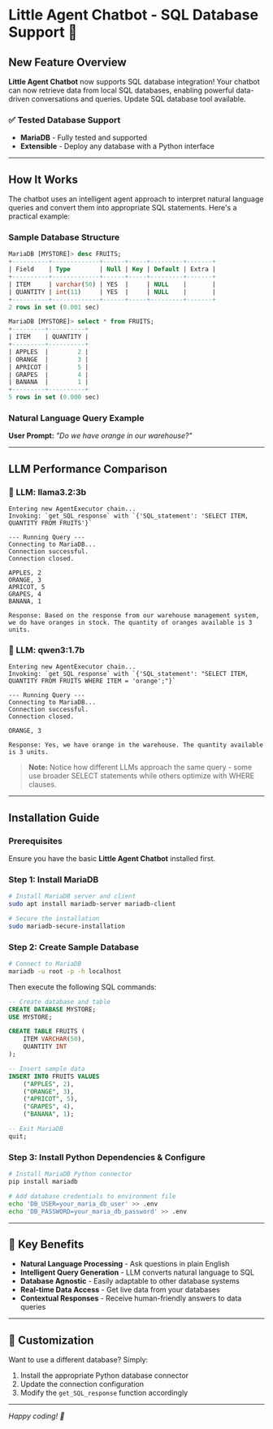 # Little Agent Chatbot - SQL Database Support 🚀

## New Feature Overview

**Little Agent Chatbot** now supports SQL database integration! Your chatbot can now retrieve data from local SQL databases, enabling powerful data-driven conversations and queries. Update SQL database tool available.

### ✅ Tested Database Support
- **MariaDB** - Fully tested and supported
- **Extensible** - Deploy any database with a Python interface

---

## How It Works

The chatbot uses an intelligent agent approach to interpret natural language queries and convert them into appropriate SQL statements. Here's a practical example:

### Sample Database Structure

```sql
MariaDB [MYSTORE]> desc FRUITS;
+----------+-------------+------+-----+---------+-------+
| Field    | Type        | Null | Key | Default | Extra |
+----------+-------------+------+-----+---------+-------+
| ITEM     | varchar(50) | YES  |     | NULL    |       |
| QUANTITY | int(11)     | YES  |     | NULL    |       |
+----------+-------------+------+-----+---------+-------+
2 rows in set (0.001 sec)

MariaDB [MYSTORE]> select * from FRUITS;
+---------+----------+
| ITEM    | QUANTITY |
+---------+----------+
| APPLES  |        2 |
| ORANGE  |        3 |
| APRICOT |        5 |
| GRAPES  |        4 |
| BANANA  |        1 |
+---------+----------+
5 rows in set (0.000 sec)
```

### Natural Language Query Example

**User Prompt:** *"Do we have orange in our warehouse?"*

---

## LLM Performance Comparison

### 🦙 LLM: llama3.2:3b

```
Entering new AgentExecutor chain...
Invoking: `get_SQL_response` with `{'SQL_statement': 'SELECT ITEM, QUANTITY FROM FRUITS'}`

--- Running Query ---
Connecting to MariaDB...
Connection successful.
Connection closed.

APPLES, 2
ORANGE, 3
APRICOT, 5
GRAPES, 4
BANANA, 1

Response: Based on the response from our warehouse management system, we do have oranges in stock. The quantity of oranges available is 3 units.
```

### 🤖 LLM: qwen3:1.7b

```
Entering new AgentExecutor chain...
Invoking: `get_SQL_response` with `{'SQL_statement': "SELECT ITEM, QUANTITY FROM FRUITS WHERE ITEM = 'orange';"}`

--- Running Query ---
Connecting to MariaDB...
Connection successful.
Connection closed.

ORANGE, 3

Response: Yes, we have orange in the warehouse. The quantity available is 3 units.
```

> **Note:** Notice how different LLMs approach the same query - some use broader SELECT statements while others optimize with WHERE clauses.

---

## Installation Guide

### Prerequisites
Ensure you have the basic **Little Agent Chatbot** installed first.

### Step 1: Install MariaDB

```bash
# Install MariaDB server and client
sudo apt install mariadb-server mariadb-client

# Secure the installation
sudo mariadb-secure-installation
```

### Step 2: Create Sample Database

```bash
# Connect to MariaDB
mariadb -u root -p -h localhost
```

Then execute the following SQL commands:

```sql
-- Create database and table
CREATE DATABASE MYSTORE;
USE MYSTORE;

CREATE TABLE FRUITS (
    ITEM VARCHAR(50),
    QUANTITY INT
);

-- Insert sample data
INSERT INTO FRUITS VALUES 
    ("APPLES", 2),
    ("ORANGE", 3),
    ("APRICOT", 5),
    ("GRAPES", 4),
    ("BANANA", 1);

-- Exit MariaDB
quit;
```

### Step 3: Install Python Dependencies & Configure

```bash
# Install MariaDB Python connector
pip install mariadb

# Add database credentials to environment file
echo 'DB_USER=your_maria_db_user' >> .env
echo 'DB_PASSWORD=your_maria_db_password' >> .env
```

---

## 🎯 Key Benefits

- **Natural Language Processing** - Ask questions in plain English
- **Intelligent Query Generation** - LLM converts natural language to SQL
- **Database Agnostic** - Easily adaptable to other database systems
- **Real-time Data Access** - Get live data from your databases
- **Contextual Responses** - Receive human-friendly answers to data queries

---

## 🔧 Customization

Want to use a different database? Simply:

1. Install the appropriate Python database connector
2. Update the connection configuration
3. Modify the `get_SQL_response` function accordingly

---

*Happy coding! 🚀*



